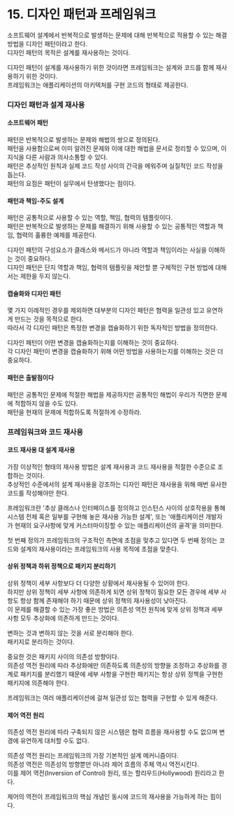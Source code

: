 # 15. 디자인 패턴과 프레임워크

소프트웨어 설계에서 반복적으로 발생하는 문제에 대해 반복적으로 적용할 수 있는 해결 방법을 디자인 패턴이라고 한다.  
디자인 패턴의 목적은 설계를 재사용하는 것이다.

디자인 패턴이 설계를 재사용하기 위한 것이라면 프레임워크는 설계와 코드를 함께 재사용하기 위한 것이다.  
프레임워크는 애플리케이션의 아키텍처를 구현 코드의 형태로 제공한다.

### 디자인 패턴과 설계 재사용

#### 소프트웨어 패턴

패턴은 반복적으로 발생하는 문제와 해법의 쌍으로 정의된다.  
패턴을 사용함으로써 이미 알려진 문제와 이에 대한 해법을 문서로 정리할 수 있으며, 이 지식을 다른 사람과 의사소통할 수 있다.  
패턴은 추상적인 원칙과 실제 코드 작성 사이의 간극을 메워주며 실질적인 코드 작성을 돕는다.  
패턴의 요점은 패턴이 실무에서 탄생했다는 점이다.

#### 패턴과 책임-주도 설계

패턴은 공통적으로 사용할 수 있는 역할, 책임, 협력의 템플릿이다.  
패턴은 반복적으로 발생하는 문제를 해결하기 위해 사용할 수 있는 공통적인 역할과 책임, 협력의 훌륭한 예제를 제공한다.

디자인 패턴의 구성요소가 클래스와 메서드가 아니라 역할과 책임이라는 사실을 이해하는 것이 중요하다.  
디자인 패턴은 단지 역할과 책임, 협력의 템플릿을 제안할 뿐 구체적인 구현 방법에 대해서는 제한을 두지 않는다.

#### 캡슐화와 디자인 패턴

몇 가지 이례적인 경우를 제외하면 대부분의 디자인 패턴은 협력을 일관성 있고 유연하게 만드는 것을 목적으로 한다.  
따라서 각 디자인 패턴은 특정한 변경을 캡슐화하기 위한 독자적인 방법을 정의한다.

디자인 패턴이 어떤 변경을 캡슐화하는지를 이해하는 것이 중요하다.  
각 디자인 패턴이 변경을 캡슐화하기 위해 어떤 방법을 사용하는지를 이해하는 것은 더 중요하다.

#### 패턴은 출발점이다

패턴은 공통적인 문제에 적절한 해법을 제공하지만 공통적인 해법이 우리가 직면한 문제에 적합하지 않을 수도 있다.  
패턴을 현재의 문제에 적합하도록 적절하게 수정하라.  

### 프레임워크와 코드 재사용

#### 코드 재사용 대 설계 재사용

가장 이상적인 형태의 재사용 방법은 설계 재사용과 코드 재사용을 적절한 수준으로 조합하는 것이다.  
추상적인 수준에서의 설계 재사용을 강조하는 디자인 패턴은 재사용을 위해 매번 유사한 코드를 작성해야만 한다.

프레임워크란 '추상 클래스나 인터페이스를 정의하고 인스턴스 사이의 상호작용을 통해 시스템 전체 혹은 일부를 구현해 놓은 재사용 가능한 설계', 또는 '애플리케이션 개발자가 현재의 요구사항에 맞게 커스터마이징할 수 있는 애플리케이션의 골격'을 의미한다.

첫 번째 정의가 프레임워크의 구조적인 측면에 초점을 맞추고 있다면 두 번째 정의는 코드와 설계의 재사용이라는 프레임워크의 사용 목적에 초점을 맞춘다.

#### 상위 정책과 하위 정책으로 패키지 분리하기

상위 정책이 세부 사항보다 더 다양한 상황에서 재사용될 수 있어야 한다.  
하지만 상위 정책이 세부 사항에 의존하게 되면 상위 정책이 필요한 모든 경우에 세부 사항도 항상 함께 존재해야 하기 때문에 상위 정책의 재사용성이 낮아진다.  
이 문제를 해결할 수 있는 가장 좋은 방법은 의존성 역전 원칙에 맞게 상위 정책과 세부 사항 모두 추상화에 의존하게 만드는 것이다.

변하는 것과 변하지 않는 것을 서로 분리해야 한다.  
패키지로 분리하는 것이다.

중요한 것은 패키지 사이의 의존성 방향이다.  
의존성 역전 원리에 따라 추상화에만 의존하도록 의존성의 방향을 조정하고 추상화를 경계로 패키지를 분리했기 때문에 세부 사항을 구현한 패키지는 항상 상위 정책을 구현한 패키지에 의존해야 한다.

프레임워크는 여러 애플리케이션에 걸쳐 일관성 있는 협력을 구현할 수 있게 해준다.  

#### 제어 역전 원리

의존성 역전 원리에 따라 구축되지 않은 시스템은 협력 흐름을 재사용할 수도 없으며 변경에 유연하게 대처할 수도 없다.

의존성 역전 원리는 프레임워크의 가장 기본적인 설계 메커니즘이다.  
의존성 역전은 의존성의 방향뿐만 아니라 제어 흐름의 주체 역시 역전시킨다.  
이를 제어 역전(Inversion of Control) 원리, 또는 할리우드(Hollywood) 원리라고 한다.

제어의 역전이 프레임워크의 핵심 개념인 동시에 코드의 재사용을 가능하게 하는 힘이다.
